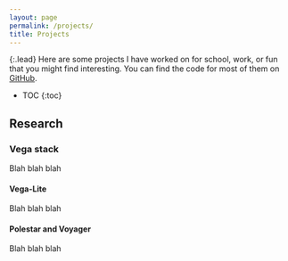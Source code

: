 ```yaml
---
layout: page
permalink: /projects/
title: Projects
---
```


{:.lead}
Here are some projects I have worked on for school, work, or fun that you might find interesting. You can find the code for most of them on [GitHub](https://github.com/domoritz).

* TOC
{:toc}

## Research

### Vega stack

Blah blah blah 

#### Vega-Lite

Blah blah blah 

#### Polestar and Voyager

Blah blah blah 

